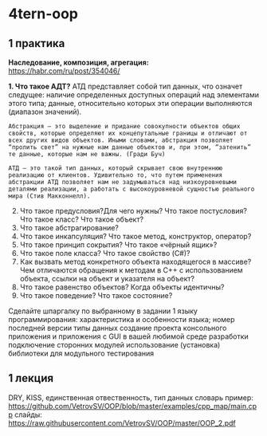 # 4tern-oop
## 1 практика
**Наследование, композиция, агрегация:**
  https://habr.com/ru/post/354046/
  
**1. Что такое АДТ?**
  АТД представляет собой тип данных, что означет следущее:
    наличие определенных доступных операций над элементами этого типа;
    данные, относительно которых эти операции выполняются (диапазон значений).
    
    Абстракция – это выделение и придание совокупности объектов общих свойств, которые определяют их концепутальные границы и отличают от всех других видов объектов. Иными словами, абстракция позволяет “пролить свет” на нужные нам данные объектов и, при этом, “затенить” те данные, которые нам не важны. (Гради Буч)
    
    АТД – это такой тип данных, который скрывает свою внутреннюю реализацию от клиентов. Удивительно то, что путем применения абстракции АТД позволяет нам не задумываться над низкоуровневыми деталями реализации, а работать с высокоуровневой сущностью реального мира (Стив Макконнелл).
    
2. Что такое предусловия?Для чего нужны? Что такое постусловия? Что такое класс? Что такое объект?
3. Что такое абстрагирование?
4. Что такое инкапсуляция? Что такое метод, конструктор, оператор?
5. Что такое принцип сокрытия? Что такое «чёрный ящик»?
6. Что такое поле класса? Что такое свойство (C#)?
7. Как вызвать метод конкретного объекта находящегося в массиве? Чем отличаются обращения к методам в С++ с использованием объекта, ссылки на объект и указателя на объект?
8. Что такое равенство объектов? Когда объекты идентичны?
9. Что такое поведение? Что такое состояние?

Сделайте шпаргалку по выбранному в задании 1 языку программирования:
  характеристика и особенности языка; номер последней версии
  типы данных
  создание проекта консольного приложения и приложения с GUI в вашей любимой среде разработки
  подключение сторонних модулей
  использование (установка) библиотеки для модульного тестирования
  
## 1 лекция
  DRY, KISS, единственная отвественность,
  тип данных словарь
    пример: https://github.com/VetrovSV/OOP/blob/master/examples/cpp_map/main.cpp
    слайды: https://raw.githubusercontent.com/VetrovSV/OOP/master/OOP_2.pdf
